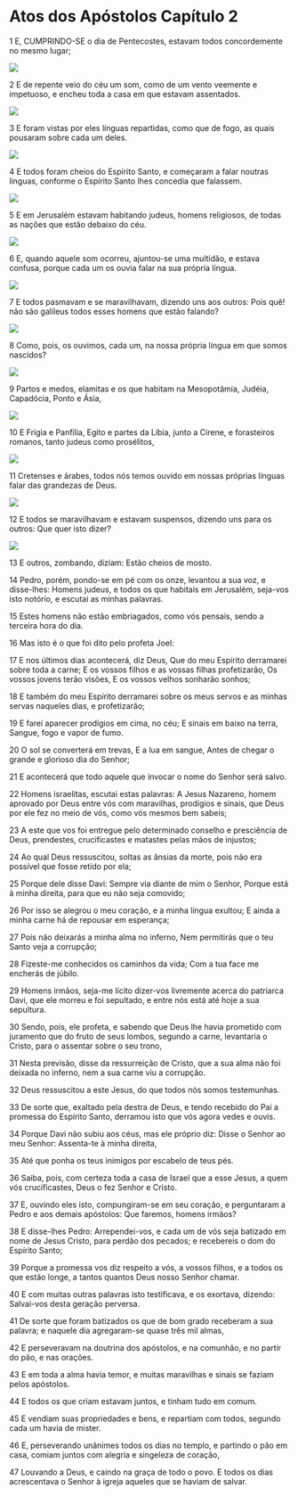 # Atos dos Apóstolos Capítulo 2

1	E, CUMPRINDO-SE o dia de Pentecostes, estavam todos concordemente no mesmo lugar;

![](.img/44_Ac_02_01_RG.jpg)

2	E de repente veio do céu um som, como de um vento veemente e impetuoso, e encheu toda a casa em que estavam assentados.

![](.img/44_Ac_02_02_RG.jpg)

3	E foram vistas por eles línguas repartidas, como que de fogo, as quais pousaram sobre cada um deles.

![](.img/44_Ac_02_03_RG.jpg)

4	E todos foram cheios do Espírito Santo, e começaram a falar noutras línguas, conforme o Espírito Santo lhes concedia que falassem.

![](.img/44_Ac_02_04_RG.jpg)

5	E em Jerusalém estavam habitando judeus, homens religiosos, de todas as nações que estão debaixo do céu.

![](.img/44_Ac_02_05_RG.jpg)

6	E, quando aquele som ocorreu, ajuntou-se uma multidão, e estava confusa, porque cada um os ouvia falar na sua própria língua.

![](.img/44_Ac_02_06_RG.jpg)

7	E todos pasmavam e se maravilhavam, dizendo uns aos outros: Pois quê! não são galileus todos esses homens que estão falando?

![](.img/44_Ac_02_07_RG.jpg)

8	Como, pois, os ouvimos, cada um, na nossa própria língua em que somos nascidos?

![](.img/44_Ac_02_08_RG.jpg)

9	Partos e medos, elamitas e os que habitam na Mesopotâmia, Judéia, Capadócia, Ponto e Ásia,

![](.img/44_Ac_02_09_RG.jpg)

10	E Frígia e Panfília, Egito e partes da Líbia, junto a Cirene, e forasteiros romanos, tanto judeus como prosélitos,

![](.img/44_Ac_02_10_RG.jpg)

11	Cretenses e árabes, todos nós temos ouvido em nossas próprias línguas falar das grandezas de Deus.

![](.img/44_Ac_02_11_RG.jpg)

12	E todos se maravilhavam e estavam suspensos, dizendo uns para os outros: Que quer isto dizer?

![](.img/44_Ac_02_12_RG.jpg)

13	E outros, zombando, diziam: Estão cheios de mosto.

14	Pedro, porém, pondo-se em pé com os onze, levantou a sua voz, e disse-lhes: Homens judeus, e todos os que habitais em Jerusalém, seja-vos isto notório, e escutai as minhas palavras.

15	Estes homens não estão embriagados, como vós pensais, sendo a terceira hora do dia.

16	Mas isto é o que foi dito pelo profeta Joel:

17	E nos últimos dias acontecerá, diz Deus, Que do meu Espírito derramarei sobre toda a carne; E os vossos filhos e as vossas filhas profetizarão, Os vossos jovens terão visões, E os vossos velhos sonharão sonhos;

18	E também do meu Espírito derramarei sobre os meus servos e as minhas servas naqueles dias, e profetizarão;

19	E farei aparecer prodígios em cima, no céu; E sinais em baixo na terra, Sangue, fogo e vapor de fumo.

20	O sol se converterá em trevas, E a lua em sangue, Antes de chegar o grande e glorioso dia do Senhor;

21	E acontecerá que todo aquele que invocar o nome do Senhor será salvo.

22	Homens israelitas, escutai estas palavras: A Jesus Nazareno, homem aprovado por Deus entre vós com maravilhas, prodígios e sinais, que Deus por ele fez no meio de vós, como vós mesmos bem sabeis;

23	A este que vos foi entregue pelo determinado conselho e presciência de Deus, prendestes, crucificastes e matastes pelas mãos de injustos;

24	Ao qual Deus ressuscitou, soltas as ânsias da morte, pois não era possível que fosse retido por ela;

25	Porque dele disse Davi: Sempre via diante de mim o Senhor, Porque está à minha direita, para que eu não seja comovido;

26	Por isso se alegrou o meu coração, e a minha língua exultou; E ainda a minha carne há de repousar em esperança;

27	Pois não deixarás a minha alma no inferno, Nem permitirás que o teu Santo veja a corrupção;

28	Fizeste-me conhecidos os caminhos da vida; Com a tua face me encherás de júbilo.

29	Homens irmãos, seja-me lícito dizer-vos livremente acerca do patriarca Davi, que ele morreu e foi sepultado, e entre nós está até hoje a sua sepultura.

30	Sendo, pois, ele profeta, e sabendo que Deus lhe havia prometido com juramento que do fruto de seus lombos, segundo a carne, levantaria o Cristo, para o assentar sobre o seu trono,

31	Nesta previsão, disse da ressurreição de Cristo, que a sua alma não foi deixada no inferno, nem a sua carne viu a corrupção.

32	Deus ressuscitou a este Jesus, do que todos nós somos testemunhas.

33	De sorte que, exaltado pela destra de Deus, e tendo recebido do Pai a promessa do Espírito Santo, derramou isto que vós agora vedes e ouvis.

34	Porque Davi não subiu aos céus, mas ele próprio diz: Disse o Senhor ao meu Senhor: Assenta-te à minha direita,

35	Até que ponha os teus inimigos por escabelo de teus pés.

36	Saiba, pois, com certeza toda a casa de Israel que a esse Jesus, a quem vós crucificastes, Deus o fez Senhor e Cristo.

37	E, ouvindo eles isto, compungiram-se em seu coração, e perguntaram a Pedro e aos demais apóstolos: Que faremos, homens irmãos?

38	E disse-lhes Pedro: Arrependei-vos, e cada um de vós seja batizado em nome de Jesus Cristo, para perdão dos pecados; e recebereis o dom do Espírito Santo;

39	Porque a promessa vos diz respeito a vós, a vossos filhos, e a todos os que estão longe, a tantos quantos Deus nosso Senhor chamar.

40	E com muitas outras palavras isto testificava, e os exortava, dizendo: Salvai-vos desta geração perversa.

41	De sorte que foram batizados os que de bom grado receberam a sua palavra; e naquele dia agregaram-se quase três mil almas,

42	E perseveravam na doutrina dos apóstolos, e na comunhão, e no partir do pão, e nas orações.

43	E em toda a alma havia temor, e muitas maravilhas e sinais se faziam pelos apóstolos.

44	E todos os que criam estavam juntos, e tinham tudo em comum.

45	E vendiam suas propriedades e bens, e repartiam com todos, segundo cada um havia de mister.

46	E, perseverando unânimes todos os dias no templo, e partindo o pão em casa, comiam juntos com alegria e singeleza de coração,

47	Louvando a Deus, e caindo na graça de todo o povo. E todos os dias acrescentava o Senhor à igreja aqueles que se haviam de salvar.


